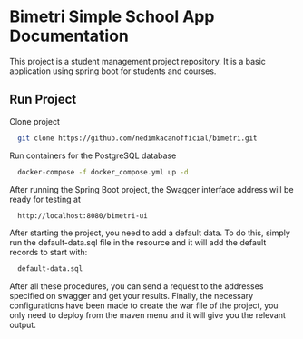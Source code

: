 # Bimetri Simple School App Documentation

This project is a student management project repository. It is a basic application using spring boot for students and courses.





## Run Project

Clone project

```bash
  git clone https://github.com/nedimkacanofficial/bimetri.git
```

Run containers for the PostgreSQL database

```bash
  docker-compose -f docker_compose.yml up -d
```

After running the Spring Boot project, the Swagger interface address will be ready for testing at

```bash
  http://localhost:8080/bimetri-ui
```

After starting the project, you need to add a default data. To do this, simply run the default-data.sql file in the resource and it will add the default records to start with:
```bash
  default-data.sql
```

After all these procedures, you can send a request to the addresses specified on swagger and get your results. Finally, the necessary configurations have been made to create the war file of the project, you only need to deploy from the maven menu and it will give you the relevant output.